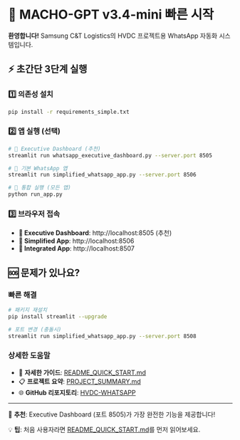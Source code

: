 # 🚀 MACHO-GPT v3.4-mini 빠른 시작

**환영합니다!** Samsung C&T Logistics의 HVDC 프로젝트용 WhatsApp 자동화 시스템입니다.

## ⚡ 초간단 3단계 실행

### 1️⃣ 의존성 설치
```bash
pip install -r requirements_simple.txt
```

### 2️⃣ 앱 실행 (선택)
```bash
# 🎯 Executive Dashboard (추천)
streamlit run whatsapp_executive_dashboard.py --server.port 8505

# 💬 기본 WhatsApp 앱
streamlit run simplified_whatsapp_app.py --server.port 8506

# 🔄 통합 실행 (모든 앱)
python run_app.py
```

### 3️⃣ 브라우저 접속
- **🎯 Executive Dashboard**: http://localhost:8505 (추천)
- **💬 Simplified App**: http://localhost:8506
- **🔄 Integrated App**: http://localhost:8507

## 🆘 문제가 있나요?

### 빠른 해결
```bash
# 패키지 재설치
pip install streamlit --upgrade

# 포트 변경 (충돌시)
streamlit run simplified_whatsapp_app.py --server.port 8508
```

### 상세한 도움말
- 📘 **자세한 가이드**: [README_QUICK_START.md](./README_QUICK_START.md)
- 📋 **프로젝트 요약**: [PROJECT_SUMMARY.md](./PROJECT_SUMMARY.md)
- 🌐 **GitHub 리포지토리**: [HVDC-WHATSAPP](https://github.com/macho715/HVDC-WHATSAPP)

---

🎯 **추천**: Executive Dashboard (포트 8505)가 가장 완전한 기능을 제공합니다!

💡 **팁**: 처음 사용자라면 [README_QUICK_START.md](./README_QUICK_START.md)를 먼저 읽어보세요. 